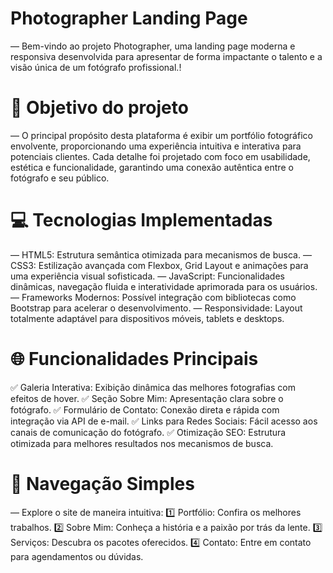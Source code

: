 # Photographer Landing Page
― Bem-vindo ao projeto Photographer, uma landing page moderna e responsiva desenvolvida para apresentar de forma impactante o talento e a visão única de um fotógrafo profissional.!

# 📸 Objetivo do projeto
― O principal propósito desta plataforma é exibir um portfólio fotográfico envolvente, proporcionando uma experiência intuitiva e interativa para potenciais clientes. Cada detalhe foi projetado com foco em usabilidade, estética e funcionalidade, garantindo uma conexão autêntica entre o fotógrafo e seu público.

# 💻 Tecnologias Implementadas
― HTML5: Estrutura semântica otimizada para mecanismos de busca.
― CSS3: Estilização avançada com Flexbox, Grid Layout e animações para uma experiência visual sofisticada.
― JavaScript: Funcionalidades dinâmicas, navegação fluida e interatividade aprimorada para os usuários.
― Frameworks Modernos: Possível integração com bibliotecas como Bootstrap para acelerar o desenvolvimento.
― Responsividade: Layout totalmente adaptável para dispositivos móveis, tablets e desktops.

# 🌐 Funcionalidades Principais
✅ Galeria Interativa: Exibição dinâmica das melhores fotografias com efeitos de hover.
✅ Seção Sobre Mim: Apresentação clara sobre o fotógrafo.
✅ Formulário de Contato: Conexão direta e rápida com integração via API de e-mail.
✅ Links para Redes Sociais: Fácil acesso aos canais de comunicação do fotógrafo.
✅ Otimização SEO: Estrutura otimizada para melhores resultados nos mecanismos de busca.

# 🚀 Navegação Simples
― Explore o site de maneira intuitiva:
1️⃣ Portfólio: Confira os melhores trabalhos.
2️⃣ Sobre Mim: Conheça a história e a paixão por trás da lente.
3️⃣ Serviços: Descubra os pacotes oferecidos.
4️⃣ Contato: Entre em contato para agendamentos ou dúvidas.
